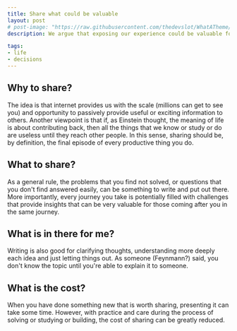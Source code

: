 ```yaml
---
title: Share what could be valuable
layout: post
# post-image: "https://raw.githubusercontent.com/thedevslot/WhatATheme/master/assets/images/What%20is%20Jekyll%20and%20How%20to%20use%20it.png?token=AHMQUELVG36IDSA4SZEZ5P26Z64IW"
description: We argue that exposing our experience could be valuable for others. 

tags:
- life
- decisions
---
```


## Why to share?

The idea is that internet provides us with the scale (millions can get to see you) and opportunity to passively provide useful or exciting information to others. Another viewpoint is that if, as Einstein thought, the meaning of life is about contributing back, then all the things that we know or study or do are useless until they reach other people. In this sense, sharing should be, by definition, the final episode of every productive thing you do.

## What to share?

As a general rule, the problems that you find not solved, or questions that you don't find answered easily, can be something to write and put out there. More importantly, every journey you take is potentially filled with challenges that provide insights that can be very valuable for those coming after you in the same journey.

## What is in there for me?

Writing is also good for clarifying thoughts, understanding more deeply each idea and just letting things out. As someone (Feynmann?) said, you don't know the topic until you're able to explain it to someone.

## What is the cost?

When you have done something new that is worth sharing, presenting it can take some time. However, with practice and care during the process of solving or studying or building, the cost of sharing can be greatly reduced.


